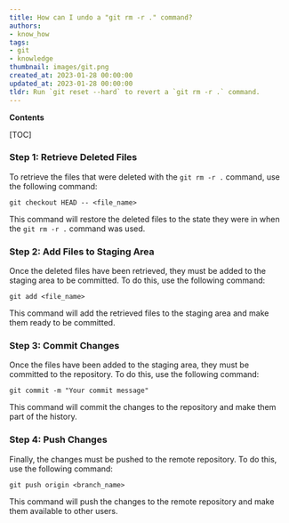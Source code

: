 ```yaml
---
title: How can I undo a "git rm -r ." command?
authors:
- know_how
tags:
- git
- knowledge
thumbnail: images/git.png
created_at: 2023-01-28 00:00:00
updated_at: 2023-01-28 00:00:00
tldr: Run `git reset --hard` to revert a `git rm -r .` command.
---
```


**Contents**

[TOC]

### Step 1: Retrieve Deleted Files

To retrieve the files that were deleted with the `git rm -r .` command, use the following command:

```git
git checkout HEAD -- <file_name>
```

This command will restore the deleted files to the state they were in when the `git rm -r .` command was used.

### Step 2: Add Files to Staging Area

Once the deleted files have been retrieved, they must be added to the staging area to be committed. To do this, use the following command:

```git
git add <file_name>
```

This command will add the retrieved files to the staging area and make them ready to be committed.

### Step 3: Commit Changes

Once the files have been added to the staging area, they must be committed to the repository. To do this, use the following command:

```git
git commit -m "Your commit message"
```

This command will commit the changes to the repository and make them part of the history.

### Step 4: Push Changes

Finally, the changes must be pushed to the remote repository. To do this, use the following command:

```git
git push origin <branch_name>
```

This command will push the changes to the remote repository and make them available to other users.
